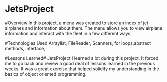# JetsProject

#Overview
In this project, a menu was created to store an index of jet airplanes and information about them.
The menu allows you to view airplane information and interact with the fleet in a few different ways.  

#Technologies Used
Arraylist, FileReader, Scanners, for loops,abstract methods,
interface, 

#Lessons Learned# JetsProject
I learned a lot during this project. It forced me to go back and review a good deal of lessons learned in
the previous weeks. It was a great exercise that helped solidify my understanding in the basics of 
object oriented programming. 
